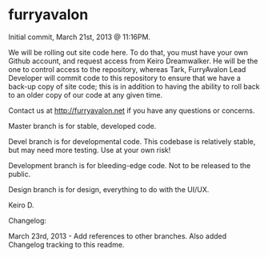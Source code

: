 furryavalon
===========

Initial commit, March 21st, 2013 @ 11:16PM.

We will be rolling out site code here. To do that, you must have your own Github account, and request access from Keiro Dreamwalker. He will be the one to control access to the repository, whereas Tark, FurryAvalon Lead Developer will commit code to this repository to ensure that we have a back-up copy of site code; this is in addition to having the ability to roll back to an older copy of our code at any given time.

Contact us at http://furryavalon.net if you have any questions or concerns.

Master branch is for stable, developed code.

Devel branch is for developmental code. This codebase is relatively stable, but may need more testing. Use at your own risk!

Development branch is for bleeding-edge code. Not to be released to the public.

Design branch is for design, everything to do with the UI/UX.

Keiro D.

Changelog:

March 23rd, 2013 - Add references to other branches. Also added Changelog tracking to this readme.